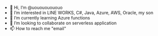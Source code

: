 - 👋 Hi, I’m @uouououououo
- 👀 I’m interested in LINE WORKS, C#, Java, Azure, AWS, Oracle, my son
- 🌱 I’m currently learning Azure functions
- 💞️ I’m looking to collaborate on serverless application
- 📫 How to reach me "email"

<!---
uouououououo/uouououououo is a ✨ special ✨ repository because its `README.md` (this file) appears on your GitHub profile.
You can click the Preview link to take a look at your changes.
--->
